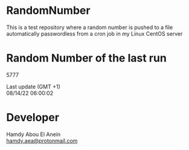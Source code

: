 # RandomNumber    
This is a test repository where a random number is pushed to a file automatically passwordless from a cron job in my Linux CentOS server    
# Random Number of the last run   
5777
      
Last update (GMT +1)    
08/14/22 06:00:02
# Developer    
Hamdy Abou El Anein   
hamdy.aea@protonmail.com
